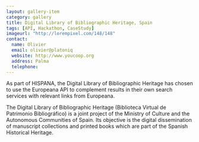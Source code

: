```yaml
---
layout: gallery-item
category: gallery
title: Digital Library of Bibliographic Heritage, Spain
tags: [API, Hackathon, CaseStudy]
imageurl: "http://lorempixel.com/148/148"
contact:
  name: Olivier
  email: olivier@platoniq
  website: http://www.youcoop.org
  address: Palma
  telephone:
---
```


As part of HISPANA, the Digital Library of Bibliographic Heritage has chosen to use the Europeana API to complement results in their own search services with relevant links from Europeana.

The Digital Library of Bibliographic Heritage (Biblioteca Virtual de Patrimonio Bibliográfico) is a joint project of the Ministry of Culture and the Autonomous Communities of Spain. Its objective is the digital dissemination of manuscript collections and printed books which are part of the Spanish Historical Heritage.
